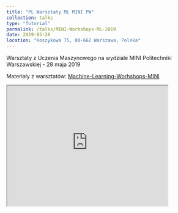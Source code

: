 ```yaml
---
title: "PL Warsztaty ML MINI PW"
collection: talks
type: "Tutorial"
permalink: /talks/MINI-Workshops-ML-2019
date: 2019-05-28
location: "Koszykowa 75, 00-662 Warszawa, Polska"
---
```


Warsztaty z Uczenia Maszynowego na wydziale MINI Politechniki Warszawskiej - 28 maja 2019

Materiały z warsztatów: [Machine-Learning-Worhshops-MINI](https://github.com/SaxMan96/Machine-Learning-Workshop-MINI)

<iframe width="420" height="315"
src="https://www.youtube.com/embed/pKWFBZafuK8?autoplay=1">
</iframe>

 

